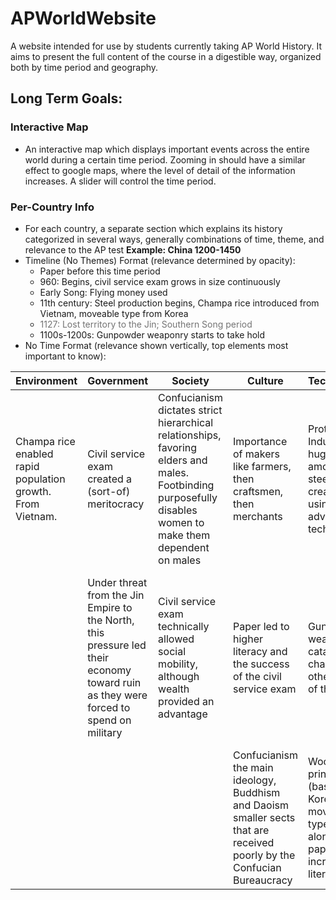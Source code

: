 # APWorldWebsite
A website intended for use by students currently taking AP World History. It aims to present the full content of the course in a digestible way, organized both by time period and geography.

## Long Term Goals:

### Interactive Map
- An interactive map which displays important events across the entire world during a certain time period. Zooming in should have a similar effect to google maps, where the level of detail of the information increases. A slider will control the time period.
### Per-Country Info
- For each country, a separate section which explains its history categorized in several ways, generally combinations of time, theme, and relevance to the AP test
**Example: China 1200-1450**
- Timeline (No Themes) Format (relevance determined by opacity):
  - Paper before this time period
  - 960: Begins, civil service exam grows in size continuously
  - Early Song: Flying money used
  - 11th century: Steel production begins, Champa rice introduced from Vietnam, moveable type from Korea
  - <span style="opacity: 0.6;">1127: Lost territory to the Jin; Southern Song period</span>
  - 1100s-1200s: Gunpowder weaponry starts to take hold
- No Time Format (relevance shown vertically, top elements most important to know):
<table class="tg"><thead>
  <tr>
    <th class="tg-0pky">Environment</th>
    <th class="tg-0pky">Government</th>
    <th class="tg-0pky">Society</th>
    <th class="tg-0pky">Culture</th>
    <th class="tg-0pky">Technology</th>
    <th class="tg-0pky">Economy</th>
  </tr></thead>
<tbody>
  <tr>
    <td class="tg-0pky">Champa rice enabled rapid population growth. From Vietnam.</td>
    <td class="tg-0pky">Civil service exam created a (sort-of) meritocracy</td>
    <td class="tg-0pky">Confucianism dictates strict hierarchical relationships, favoring elders and males. Footbinding purposefully disables women to make them dependent on males</td>
    <td class="tg-0pky">Importance of makers like farmers, then craftsmen, then merchants</td>
    <td class="tg-0pky">Proto-Industrial, huge amount of steel created using advanced techniques</td>
    <td class="tg-0pky">Exported highly valuable goods such as porcelain and silk. Most-wanted products in many places</td>
  </tr>
  <tr>
    <td class="tg-0pky"></td>
    <td class="tg-0pky">Under threat from the Jin Empire to the North, this pressure led their economy toward ruin as they were forced to spend on military</td>
    <td class="tg-0pky">Civil service exam technically allowed social mobility, although wealth provided an advantage</td>
    <td class="tg-0pky">Paper led to higher literacy and the success of the civil service exam</td>
    <td class="tg-0pky">Gunpowder weaponry, catalyst for changes in other parts of the world</td>
    <td class="tg-0pky">Somewhat open to trade, generally less interested in other nation's goods because theirs were higher quality</td>
  </tr>
  <tr>
    <td class="tg-0pky"></td>
    <td class="tg-0pky"></td>
    <td class="tg-0pky"></td>
    <td class="tg-0pky">Confucianism the main ideology, Buddhism and Daoism smaller sects that are received <br>poorly by the Confucian Bureaucracy</td>
    <td class="tg-0pky">Woodblock printing (based on Korean moveable type) alongside paper increased literacy</td>
    <td class="tg-0pky">Flying money, beginning of transition away from barter economy</td>
  </tr>
</tbody></table>